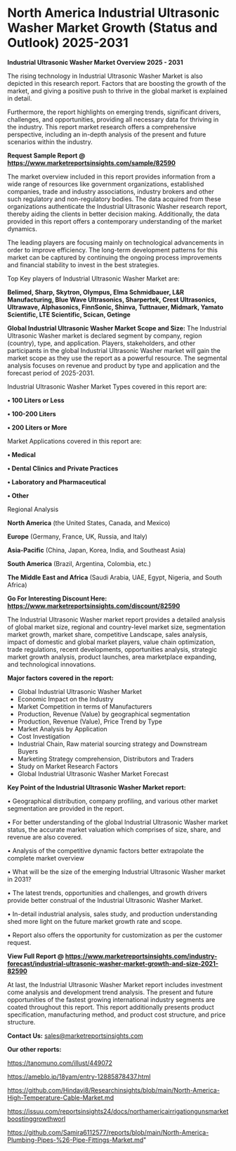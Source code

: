 # North America Industrial Ultrasonic Washer Market Growth (Status and Outlook) 2025-2031

<Strong> Industrial Ultrasonic Washer Market Overview 2025 - 2031</strong>

The rising technology in Industrial Ultrasonic Washer Market is also depicted in this research report. Factors that are boosting the growth of the market, and giving a positive push to thrive in the global market is explained in detail.

Furthermore, the report highlights on emerging trends, significant drivers, challenges, and opportunities, providing all necessary data for thriving in the industry. This report market research offers a comprehensive perspective, including an in-depth analysis of the present and future scenarios within the industry.

<strong>Request Sample Report @ <a href=https://www.marketreportsinsights.com/sample/82590>https://www.marketreportsinsights.com/sample/82590</a></strong>

The market overview included in this report provides information from a wide range of resources like government organizations, established companies, trade and industry associations, industry brokers and other such regulatory and non-regulatory bodies. The data acquired from these organizations authenticate the Industrial Ultrasonic Washer research report, thereby aiding the clients in better decision making. Additionally, the data provided in this report offers a contemporary understanding of the market dynamics.

The leading players are focusing mainly on technological advancements in order to improve efficiency. The long-term development patterns for this market can be captured by continuing the ongoing process improvements and financial stability to invest in the best strategies.

Top Key players of Industrial Ultrasonic Washer Market are:

<strong>Belimed, Sharp, Skytron, Olympus, Elma Schmidbauer, L&R Manufacturing, Blue Wave Ultrasonics, Sharpertek, Crest Ultrasonics, Ultrawave, Alphasonics, FinnSonic, Shinva, Tuttnauer, Midmark, Yamato Scientific, LTE Scientific, Scican, Getinge</strong>

<strong><b>Global Industrial Ultrasonic Washer Market Scope and Size:</b></strong>
The Industrial Ultrasonic Washer market is declared segment by company, region (country), type, and application. Players, stakeholders, and other participants in the global Industrial Ultrasonic Washer market will gain the market scope as they use the report as a powerful resource. The segmental analysis focuses on revenue and product by type and application and the forecast period of 2025-2031.

Industrial Ultrasonic Washer Market Types covered in this report are:

<strong>• 100 Liters or Less

• 100-200 Liters

• 200 Liters or More</strong>

Market Applications covered in this report are:

<strong>• Medical

• Dental Clinics and Private Practices

• Laboratory and Pharmaceutical

• Other</strong> 

Regional Analysis

<strong>North America</strong> (the United States, Canada, and Mexico)

<strong>Europe</strong> (Germany, France, UK, Russia, and Italy)

<strong>Asia-Pacific</strong> (China, Japan, Korea, India, and Southeast Asia)

<strong>South America</strong> (Brazil, Argentina, Colombia, etc.)

<strong>The Middle East and Africa</strong> (Saudi Arabia, UAE, Egypt, Nigeria, and South Africa)

<strong>Go For Interesting Discount Here: <a href=https://www.marketreportsinsights.com/discount/82590>https://www.marketreportsinsights.com/discount/82590</a></strong>

The Industrial Ultrasonic Washer market report provides a detailed analysis of global market size, regional and country-level market size, segmentation market growth, market share, competitive Landscape, sales analysis, impact of domestic and global market players, value chain optimization, trade regulations, recent developments, opportunities analysis, strategic market growth analysis, product launches, area marketplace expanding, and technological innovations.

<strong><b>Major factors covered in the report:</b></strong>
<ul>
  <li>Global Industrial Ultrasonic Washer Market </li>
  <li>Economic Impact on the Industry</li>
  <li>Market Competition in terms of Manufacturers</li>
  <li>Production, Revenue (Value) by geographical segmentation</li>
  <li>Production, Revenue (Value), Price Trend by Type</li>
  <li>Market Analysis by Application</li>
  <li>Cost Investigation</li>
  <li>Industrial Chain, Raw material sourcing strategy and Downstream Buyers</li>
  <li>Marketing Strategy comprehension, Distributors and Traders</li>
  <li>Study on Market Research Factors</li>
  <li>Global Industrial Ultrasonic Washer Market Forecast</li>
</ul>

<strong><b>Key Point of the Industrial Ultrasonic Washer Market report:</b></strong>

• Geographical distribution, company profiling, and various other market segmentation are provided in the report.

• For better understanding of the global Industrial Ultrasonic Washer market status, the accurate market valuation which comprises of size, share, and revenue are also covered.

• Analysis of the competitive dynamic factors better extrapolate the complete market overview

• What will be the size of the emerging Industrial Ultrasonic Washer market in 2031?

• The latest trends, opportunities and challenges, and growth drivers provide better construal of the Industrial Ultrasonic Washer Market.

• In-detail industrial analysis, sales study, and production understanding shed more light on the future market growth rate and scope.

• Report also offers the opportunity for customization as per the customer request.

<strong><b>View Full Report @ <a href=https://www.marketreportsinsights.com/industry-forecast/industrial-ultrasonic-washer-market-growth-and-size-2021-82590>https://www.marketreportsinsights.com/industry-forecast/industrial-ultrasonic-washer-market-growth-and-size-2021-82590</a></b></strong>


At last, the Industrial Ultrasonic Washer Market report includes investment come analysis and development trend analysis. The present and future opportunities of the fastest growing international industry segments are coated throughout this report. This report additionally presents product specification, manufacturing method, and product cost structure, and price structure.

<strong>Contact Us:</strong>
sales@marketreportsinsights.com

<strong>Our other reports:</strong>

<a href=https://tanomuno.com/illust/449072>https://tanomuno.com/illust/449072</a>

<a href=https://ameblo.jp/18yam/entry-12885878437.html>https://ameblo.jp/18yam/entry-12885878437.html</a>

<a href=https://github.com/Hindavi8/Researchinsights/blob/main/North-America-High-Temperature-Cable-Market.md>https://github.com/Hindavi8/Researchinsights/blob/main/North-America-High-Temperature-Cable-Market.md</a>

<a href=https://issuu.com/reportsinsights24/docs/northamericairrigationgunsmarketboostinggrowthworl>https://issuu.com/reportsinsights24/docs/northamericairrigationgunsmarketboostinggrowthworl</a>

<a href=https://github.com/Samira6112577/reports/blob/main/North-America-Plumbing-Pipes-%26-Pipe-Fittings-Market.md>https://github.com/Samira6112577/reports/blob/main/North-America-Plumbing-Pipes-%26-Pipe-Fittings-Market.md</a>"
